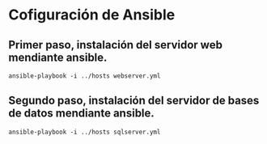 # Cofiguración de Ansible

## Primer paso, instalación del servidor web mendiante ansible.
```
ansible-playbook -i ../hosts webserver.yml
```
## Segundo paso, instalación del servidor de bases de datos mendiante ansible.
```
ansible-playbook -i ../hosts sqlserver.yml
```

